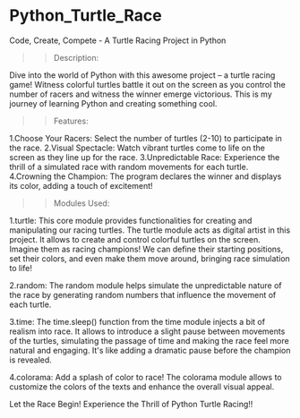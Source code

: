 # Python_Turtle_Race
Code, Create, Compete - A Turtle Racing Project in Python

>>Description:

Dive into the world of Python with this awesome project – a turtle racing game! Witness colorful turtles battle it out on the screen as you control 
the number of racers and witness the winner emerge victorious. This is my journey of learning Python and creating something cool.

>>Features:

1.Choose Your Racers: Select the number of turtles (2-10) to participate in the race.
2.Visual Spectacle: Watch vibrant turtles come to life on the screen as they line up for the race.
3.Unpredictable Race: Experience the thrill of a simulated race with random movements for each turtle.
4.Crowning the Champion: The program declares the winner and displays its color, adding a touch of excitement!

>>Modules Used:

1.turtle: This core module provides functionalities for creating and manipulating our racing turtles. The turtle module acts as digital artist in this project.
          It allows to create and control colorful turtles on the screen. Imagine them as racing champions! We can define their starting positions, set their colors,
          and even make them move around, bringing race simulation to life!
          
2.random: The random module helps simulate the unpredictable nature of the race by generating random numbers that influence the movement of each turtle.

3.time: The time.sleep() function from the time module injects a bit of realism into race. It allows to introduce a slight pause between movements of the turtles,
        simulating the passage of time and making the race feel more natural and engaging. It's like adding a dramatic pause before the champion is revealed.
         
4.colorama: Add a splash of color to race! The colorama module allows to customize the colors of the texts and enhance the overall visual appeal.

Let the Race Begin! Experience the Thrill of Python Turtle Racing!!
